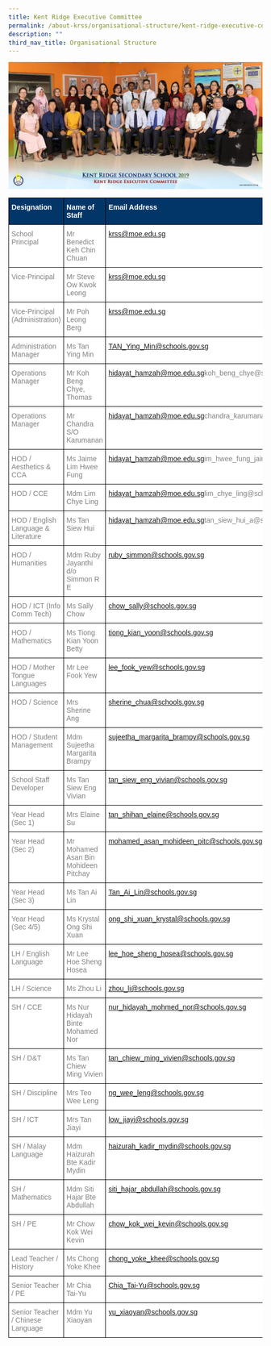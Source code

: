 ```yaml
---
title: Kent Ridge Executive Committee
permalink: /about-krss/organisational-structure/kent-ridge-executive-committee/
description: ""
third_nav_title: Organisational Structure
---
```

![Kent Ridge Executive Committee](/images/kent-ridge-executive-committee-2-1024x512.jpg)

<style type="text/css">
.tg  {border-collapse:collapse;border-spacing:0;}
.tg td{border-color:black;border-style:solid;border-width:1px;font-family:Arial, sans-serif;font-size:14px;
  overflow:hidden;padding:10px 5px;word-break:normal;}
.tg th{border-color:black;border-style:solid;border-width:1px;font-family:Arial, sans-serif;font-size:14px;
  font-weight:normal;overflow:hidden;padding:10px 5px;word-break:normal;}
.tg .tg-1jgz{background-color:#033668;color:#FFF;font-weight:bold;text-align:left;vertical-align:top}
.tg .tg-lm9i{background-color:#FFF;color:#808080;text-align:left;vertical-align:top}
</style>
<table class="tg">
<thead>
  <tr>
    <th class="tg-1jgz"><span style="font-weight:bold">Designation</span></th>
    <th class="tg-1jgz"><span style="font-weight:bold">Name of Staff</span></th>
    <th class="tg-1jgz"><span style="font-weight:bold">Email Address</span></th>
  </tr>
</thead>
<tbody>
  <tr>
    <td class="tg-lm9i">School Principal</td>
    <td class="tg-lm9i">Mr Benedict Keh Chin Chuan</td>
    <td class="tg-lm9i"> <a href="mailto:krss@moe.edu.sg">krss@moe.edu.sg</a></td>
  </tr>
  <tr>
    <td class="tg-lm9i">Vice-Principal</td>
    <td class="tg-lm9i">Mr Steve Ow Kwok Leong</td>
    <td class="tg-lm9i"> <a href="mailto:krss@moe.edu.sg">krss@moe.edu.sg</a></td>
  </tr>
  <tr>
    <td class="tg-lm9i">Vice-Principal (Administration)</td>
    <td class="tg-lm9i">Mr Poh Leong Berg</td>
    <td class="tg-lm9i"> <a href="mailto:krss@moe.edu.sg">krss@moe.edu.sg</a></td>
  </tr>
  <tr>
    <td class="tg-lm9i">Administration Manager</td>
    <td class="tg-lm9i">Ms Tan Ying Min</td>
    <td class="tg-lm9i"><a href="mailto:krTAN_Ying_Min@schools.gov.sg">TAN_Ying_Min@schools.gov.sg</a></td>
  </tr>
  <tr>
    <td class="tg-lm9i">Operations Manager</td>
    <td class="tg-lm9i">Mr Koh Beng Chye, Thomas</td>
    <td class="tg-lm9i"><a href="mailto:hidayat_hamzah@moe.edu.sg">hidayat_hamzah@moe.edu.sg</a>koh_beng_chye@schools.gov.sg</td>
  </tr>
  <tr>
    <td class="tg-lm9i">Operations Manager</td>
    <td class="tg-lm9i">Mr Chandra S/O Karumanan</td>
    <td class="tg-lm9i"><a href="mailto:hidayat_hamzah@moe.edu.sg">hidayat_hamzah@moe.edu.sg</a>chandra_karumanan@schools.gov.sg</td>
  </tr>
  <tr>
    <td class="tg-lm9i">HOD / Aesthetics &amp; CCA</td>
    <td class="tg-lm9i">Ms Jaime Lim Hwee Fung</td>
    <td class="tg-lm9i"><a href="mailto:hidayat_hamzah@moe.edu.sg">hidayat_hamzah@moe.edu.sg</a>im_hwee_fung_jaime@schools.gov.sg</td>
  </tr>
  <tr>
    <td class="tg-lm9i">HOD / CCE</td>
    <td class="tg-lm9i">Mdm Lim Chye Ling</td>
    <td class="tg-lm9i"><a href="mailto:hidayat_hamzah@moe.edu.sg">hidayat_hamzah@moe.edu.sg</a>lim_chye_ling@schools.gov.sg</td>
  </tr>
  <tr>
    <td class="tg-lm9i">HOD / English Language &amp; Literature</td>
    <td class="tg-lm9i">Ms Tan Siew Hui</td>
    <td class="tg-lm9i"><a href="mailto:hidayat_hamzah@moe.edu.sg">hidayat_hamzah@moe.edu.sg</a>tan_siew_hui_a@schools.gov.sg</td>
  </tr>
  <tr>
    <td class="tg-lm9i">HOD / Humanities</td>
    <td class="tg-lm9i">Mdm Ruby Jayanthi d/o Simmon R E</td>
    <td class="tg-lm9i"><a href="mailto:ruby_simmon@schools.gov.sg">ruby_simmon@schools.gov.sg</a></td>
  </tr>
  <tr>
    <td class="tg-lm9i">HOD / ICT (Info Comm Tech)</td>
    <td class="tg-lm9i">Ms Sally Chow</td>
    <td class="tg-lm9i"><a href="mailto:chow_sally@schools.gov.sg">chow_sally@schools.gov.sg</a></td>
  </tr>
  <tr>
    <td class="tg-lm9i">HOD / Mathematics</td>
    <td class="tg-lm9i">Ms Tiong Kian Yoon Betty</td>
    <td class="tg-lm9i"><a href="mailto:tiong_kian_yoon@schools.gov.sg">tiong_kian_yoon@schools.gov.sg</a></td>
  </tr>
  <tr>
    <td class="tg-lm9i">HOD / Mother Tongue Languages</td>
    <td class="tg-lm9i">Mr Lee Fook Yew</td>
    <td class="tg-lm9i"><a href="mailto:lee_fook_yew@schools.gov.sg">lee_fook_yew@schools.gov.sg</a></td>
  </tr>
  <tr>
    <td class="tg-lm9i">HOD / Science</td>
    <td class="tg-lm9i">Mrs Sherine Ang</td>
    <td class="tg-lm9i"><a href="mailto:sherine_chua@schools.gov.sg">sherine_chua@schools.gov.sg</a></td>
  </tr>
  <tr>
    <td class="tg-lm9i">HOD / Student Management</td>
    <td class="tg-lm9i">Mdm Sujeetha Margarita Brampy</td>
    <td class="tg-lm9i"><a href="mailto:sujeetha_margarita_brampy@schools.gov.sg">sujeetha_margarita_brampy@schools.gov.sg</a></td>
  </tr>
  <tr>
    <td class="tg-lm9i">School Staff Developer</td>
    <td class="tg-lm9i">Ms Tan Siew Eng Vivian</td>
    <td class="tg-lm9i"><a href="mailto:tan_siew_eng_vivian@schools.gov.sg">tan_siew_eng_vivian@schools.gov.sg</a></td>
  </tr>
  <tr>
    <td class="tg-lm9i">Year Head (Sec 1)</td>
    <td class="tg-lm9i">Mrs Elaine Su</td>
    <td class="tg-lm9i"><a href="mailto:tan_shihan_elaine@schools.gov.sg">tan_shihan_elaine@schools.gov.sg</a></td>
  </tr>
  <tr>
    <td class="tg-lm9i">Year Head (Sec 2)</td>
    <td class="tg-lm9i">Mr Mohamed Asan Bin Mohideen Pitchay</td>
    <td class="tg-lm9i"><a href="mailto:mohamed_asan_mohideen_pitc@schools.gov.sg">mohamed_asan_mohideen_pitc@schools.gov.sg</a></td>
  </tr>
  <tr>
    <td class="tg-lm9i">Year Head (Sec 3)</td>
    <td class="tg-lm9i">Ms Tan Ai Lin</td>
    <td class="tg-lm9i"><a href="mailto:Tan_Ai_Lin@schools.gov.sg">Tan_Ai_Lin@schools.gov.sg</a></td>
  </tr>
  <tr>
    <td class="tg-lm9i">Year Head (Sec 4/5)</td>
    <td class="tg-lm9i">Ms Krystal Ong Shi Xuan</td>
    <td class="tg-lm9i"><a href="mailto:ong_shi_xuan_krystal@schools.gov.sg">ong_shi_xuan_krystal@schools.gov.sg</a></td>
  </tr>
  <tr>
    <td class="tg-lm9i">LH / English Language</td>
    <td class="tg-lm9i">Mr Lee Hoe Sheng Hosea</td>
    <td class="tg-lm9i"><a href="mailto:lee_hoe_sheng_hosea@schools.gov.sg">lee_hoe_sheng_hosea@schools.gov.sg</a></td>
  </tr>
  <tr>
    <td class="tg-lm9i">LH / Science</td>
    <td class="tg-lm9i">Ms Zhou Li</td>
    <td class="tg-lm9i"><a href="mailto:zhou_li@schools.gov.sg">zhou_li@schools.gov.sg</a></td>
  </tr>
  <tr>
    <td class="tg-lm9i">SH / CCE</td>
    <td class="tg-lm9i">Ms Nur Hidayah Binte Mohamed Nor</td>
    <td class="tg-lm9i"><a href="mailto:nur_hidayah_mohmed_nor@schools.gov.sg">nur_hidayah_mohmed_nor@schools.gov.sg</a></td>
  </tr>
  <tr>
    <td class="tg-lm9i">SH / D&amp;T</td>
    <td class="tg-lm9i">Ms Tan Chiew Ming Vivien</td>
    <td class="tg-lm9i"><a href="mailto:tan_chiew_ming_vivien@schools.gov.sg">tan_chiew_ming_vivien@schools.gov.sg</a></td>
  </tr>
  <tr>
    <td class="tg-lm9i">SH / Discipline</td>
    <td class="tg-lm9i">Mrs Teo Wee Leng</td>
    <td class="tg-lm9i"><a href="mailto:ng_wee_leng@schools.gov.sg">ng_wee_leng@schools.gov.sg</a></td>
  </tr>
  <tr>
    <td class="tg-lm9i">SH / ICT</td>
    <td class="tg-lm9i">Mrs Tan Jiayi</td>
    <td class="tg-lm9i"><a href="mailto:low_jiayi@schools.gov.sg">low_jiayi@schools.gov.sg</a></td>
  </tr>
  <tr>
    <td class="tg-lm9i">SH / Malay Language</td>
    <td class="tg-lm9i">Mdm Haizurah Bte Kadir Mydin</td>
    <td class="tg-lm9i"><a href="mailto:haizurah_kadir_mydin@schools.gov.sg">haizurah_kadir_mydin@schools.gov.sg</a></td>
  </tr>
  <tr>
    <td class="tg-lm9i">SH / Mathematics</td>
    <td class="tg-lm9i">Mdm Siti Hajar Bte Abdullah</td>
    <td class="tg-lm9i"><a href="mailto:siti_hajar_abdullah@schools.gov.sg">siti_hajar_abdullah@schools.gov.sg</a></td>
  </tr>
  <tr>
    <td class="tg-lm9i">SH / PE</td>
    <td class="tg-lm9i">Mr Chow Kok Wei Kevin</td>
    <td class="tg-lm9i"><a href="mailto:chow_kok_wei_kevin@schools.gov.sg">chow_kok_wei_kevin@schools.gov.sg</a></td>
  </tr>
  <tr>
    <td class="tg-lm9i">Lead Teacher / History</td>
    <td class="tg-lm9i">Ms Chong Yoke Khee</td>
    <td class="tg-lm9i"><a href="mailto:hidachong_yoke_khee@schools.gov.sg">chong_yoke_khee@schools.gov.sg</a></td>
  </tr>
  <tr>
    <td class="tg-lm9i">Senior Teacher / PE</td>
    <td class="tg-lm9i">Mr Chia Tai-Yu</td>
    <td class="tg-lm9i"><a href="mailto:Chia_Tai-Yu@schools.gov.sg">Chia_Tai-Yu@schools.gov.sg</a></td>
  </tr>
  <tr>
    <td class="tg-lm9i">Senior Teacher / Chinese Language</td>
    <td class="tg-lm9i">Mdm Yu Xiaoyan</td>
    <td class="tg-lm9i"><a href="mailto:yu_xiaoyan@schools.gov.sg">yu_xiaoyan@schools.gov.sg</a></td>
  </tr>
</tbody>
</table>